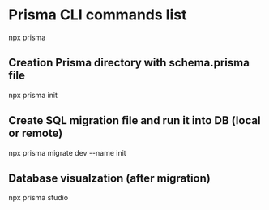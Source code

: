 # Prisma CLI commands list
npx prisma

## Creation Prisma directory with schema.prisma file
npx prisma init

## Create SQL migration file and run it into DB (local or remote)
npx prisma migrate dev --name init

## Database visualzation (after migration)
npx prisma studio